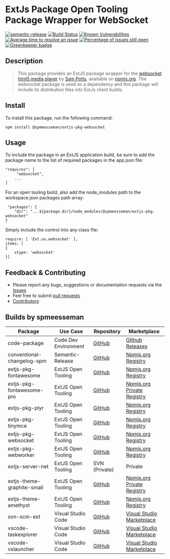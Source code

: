 # ExtJs Package Open Tooling Package Wrapper for WebSocket

[![semantic-release](https://img.shields.io/badge/%20%20%F0%9F%93%A6%F0%9F%9A%80-semantic--release-e10079.svg)](https://github.com/semantic-release/semantic-release)
[![Build Status](https://dev.azure.com/spmeesseman/extjs-pkg-websocket/_apis/build/status/spmeesseman.extjs-pkg-websocket?branchName=master)](https://dev.azure.com/spmeesseman/extjs-pkg-websocket/_build/latest?definitionId=2&branchName=master)
[![Known Vulnerabilities](https://snyk.io/test/github/spmeesseman/extjs-pkg-websocket/badge.svg)](https://snyk.io/test/github/spmeesseman/extjs-pkg-websocket)
[![Average time to resolve an issue](https://isitmaintained.com/badge/resolution/spmeesseman/extjs-pkg-websocket.svg)](https://isitmaintained.com/project/spmeesseman/extjs-pkg-websocket "Average time to resolve an issue")
[![Percentage of issues still open](https://isitmaintained.com/badge/open/spmeesseman/extjs-pkg-websocket.svg)](https://isitmaintained.com/project/spmeesseman/extjs-pkg-websocket "Percentage of issues still open") [![Greenkeeper badge](https://badges.greenkeeper.io/spmeesseman/extjs-pkg-websocket.svg)](https://greenkeeper.io/)

## Description

> This package provides an ExtJS package wrapper for the [websocket html5 media player](https://github.com/sampotts/websocket) by [Sam Potts](https://github.com/sampotts), available on [npmjs.org](https://www.npmjs.com/package/websocket).  The websocket package is used as a dependency and this package will include its distribution files into ExtJs client builds.

## Install

To install this package, run the following command:

    npm install @spmeesseman/extjs-pkg-websocket

## Usage

To include the package in an ExtJS application build, be sure to add the package name to the list of required packages in the app.json file:

    "requires": [
         "websocket",
        ...
    ]

For an open tooling build, also add the node_modules path to the workspace.json packages path array:

     "packages": {
        "dir": "...${package.dir}/node_modules/@spmeesseman/extjs-pkg-websocket"
    }

Simply include the control into any class file:

    require: [ 'Ext.ux.websocket' ],
    items: [
    {
        xtype: 'websocket'
    }]

## Feedback & Contributing

* Please report any bugs, suggestions or documentation requests via the
  [Issues](https://github.com/spmeesseman/extjs-pkg-webworker/issues)
* Feel free to submit
  [pull requests](https://github.com/spmeesseman/extjs-pkg-webworker/pulls)
* [Contributors](https://github.com/spmeesseman/extjs-pkg-webworker/graphs/contributors)

## Builds by spmeesseman

|Package|Use Case|Repository|Marketplace|
|-|-|-|-|
|code-package|Code Dev Environment|[GitHub](https://github.com/spmeesseman/code-package)|[GIthub Releases](https://github.com/spmeesseman/code-package/releases)|
|conventional-changelog-spm|Semantic-Release|[GitHub](https://github.com/spmeesseman/conventional-changelog-spm)|[Npmjs.org Registry](https://www.npmjs.com/package/conventional-changelog-spm)|
|extjs-pkg-fontawesome|ExtJS Open Tooling|[GitHub](https://github.com/spmeesseman/extjs-pkg-fontawesome)|[Npmjs.org Registry](https://www.npmjs.com/package/extjs-pkg-fontawesome)|
|extjs-pkg-fontawesome-pro|ExtJS Open Tooling|[GitHub](https://github.com/spmeesseman/extjs-pkg-fontawesome-pro)|[Npmjs.org Private Registry](https://www.npmjs.com/package/@spmeesseman/extjs-pkg-fontawesome-pro)|
|extjs-pkg-plyr|ExtJS Open Tooling|[GitHub](https://github.com/spmeesseman/extjs-pkg-plyr)|[Npmjs.org Registry](https://www.npmjs.com/package/extjs-pkg-plyr)|
|extjs-pkg-tinymce|ExtJS Open Tooling|[GitHub](https://github.com/spmeesseman/extjs-pkg-tinymce)|[Npmjs.org Registry](https://www.npmjs.com/package/extjs-pkg-tinymce)|
|extjs-pkg-websocket|ExtJS Open Tooling|[GitHub](https://github.com/spmeesseman/extjs-pkg-websocket)|[Npmjs.org Registry](https://www.npmjs.com/package/extjs-pkg-websocket)|
|extjs-pkg-webworker|ExtJS Open Tooling|[GitHub](https://github.com/spmeesseman/extjs-pkg-webworker)|[Npmjs.org Registry](https://www.npmjs.com/package/extjs-pkg-webworker)|
|extjs-server-net|ExtJS Open Tooling|SVN (Private)|Private|
|extjs-theme-graphite-small|ExtJS Open Tooling|[GitHub](https://github.com/spmeesseman/extjs-theme-graphite-small)|[Npmjs.org Private Registry](https://www.npmjs.com/package/@spmeesseman/extjs-theme-graphite-small)|
|extjs-theme-amethyst|ExtJS Open Tooling|[GitHub](https://github.com/spmeesseman/extjs-theme-amethyst)|[Npmjs.org Registry](https://www.npmjs.com/package/extjs-theme-amethyst)|
|svn-scm-ext|Visual Studio Code|[GitHub](https://github.com/spmeesseman/svn-scm-ext)|[Visual Studio Marketplace](https://marketplace.visualstudio.com/itemdetails?itemName=spmeesseman.svn-scm-ext)|
|vscode-taskexplorer|Visual Studio Code|[GitHub](https://github.com/spmeesseman/vscode-taskexplorer)|[Visual Studio Marketplace](https://marketplace.visualstudio.com/itemdetails?itemName=spmeesseman.vscode-taskexplorer)|
|vscode-vslauncher|Visual Studio Code|[GitHub](https://github.com/spmeesseman/vscode-vslauncher)|[Visual Studio Marketplace](https://marketplace.visualstudio.com/itemdetails?itemName=spmeesseman.vscode-vslauncher)|
